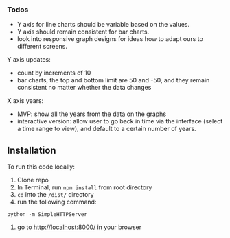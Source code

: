 ### Todos

- Y axis for line charts should be variable based on the values. 
- Y axis should remain consistent for bar charts.
- look into responsive graph designs for ideas how to adapt ours to different screens.

Y axis updates:

- count by increments of 10
- bar charts, the top and bottom limit are 50 and -50, and they remain consistent no matter whether the data changes

X axis years:

- MVP: show all the years from the data on the graphs
- interactive version: allow user to go back in time via the interface (select a time range to view), and default to a certain number of years.


## Installation

To run this code locally:

1. Clone repo
1. In Terminal, run `npm install` from root directory
1. `cd` into the `/dist/` directory
1. run the following command:
  ```
  python -m SimpleHTTPServer
  ```
1. go to [http://localhost:8000/](http://localhost:8000/) in your browser